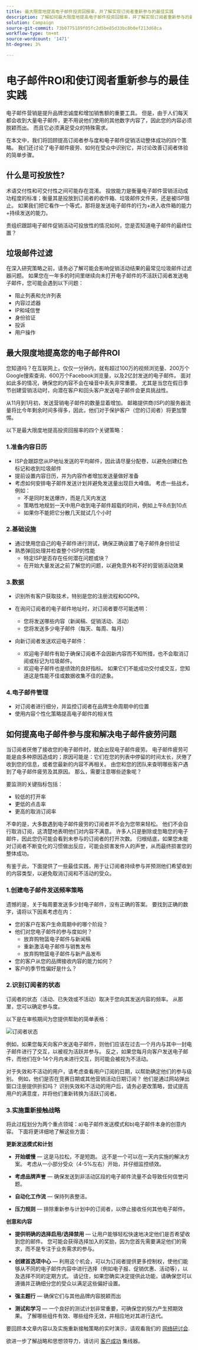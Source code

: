 ```yaml
---
title: 最大限度地提高电子邮件投资回报率，并了解实现订阅者重新参与的最佳实践
description: 了解如何最大限度地提高电子邮件投资回报率，并了解实现订阅者重新参与的最佳实践。了解提高订阅者参与度的策略，并了解电子邮件营销活动的整体成功情况。
solution: Campaign
source-git-commit: 73b0775189f05fc2d5be85d33bc0b0ef213d68ca
workflow-type: tm+mt
source-wordcount: '1471'
ht-degree: 3%

---
```


# 电子邮件ROI和使订阅者重新参与的最佳实践

电子邮件营销是提升品牌忠诚度和增加销售额的重要工具。 但是，由于人们每天都会收到大量电子邮件，更不用说他们使用的其他数字内容了，因此您的内容必须脱颖而出。 而且它必须满足受众的特殊需求。

在本文中，我们将回顾提高订阅者参与度和电子邮件促销活动整体成功的四个策略。 我们还讨论了电子邮件疲劳、如何在受众中识别它，并讨论改善订阅者体验的简单步骤。

## 什么是可投放性?

术语交付性和可交付性之间可能存在混淆。 投放能力是衡量电子邮件营销活动成功程度的标准；衡量其是投放到订阅者的收件箱、垃圾邮件文件夹，还是被ISP阻止。 如果我们把它看作一个等式，那将是发送电子邮件的行为+进入收件箱的能力+持续发送的能力。

贵组织跟踪电子邮件促销活动可投放性的情况如何，您是否知道电子邮件的最终位置？

## 垃圾邮件过滤

在深入研究策略之前，请务必了解可能会影响促销活动结果的最常见垃圾邮件过滤器问题。 如果您在一年多的时间里继续向未打开电子邮件的不活跃订阅者发送电子邮件，您可能会遇到以下问题：

* 阻止列表和允许列表
* 内容过滤器
* IP和域信誉
* 身份验证
* 投诉
* 用户操作

## 最大限度地提高您的电子邮件ROI

您知道吗？在互联网上，仅仅一分钟内，就有超过100万的视频浏览量、200万个Google搜索查询、600万个Facebook浏览量，以及2亿封发送的电子邮件。 面对如此多的情况，确保您的内容不会在噪音中丢失非常重要。 尤其是当您在假日季节创建营销活动时，向潜在客户和回头客户发送电子邮件会更具挑战性。

从11月到1月初，发送营销电子邮件的数量显着增加。 邮箱提供商(ISP)的服务器流量将比今年剩余时间多得多，因此，他们对于保护客户（您的订阅者）将更加警惕。

以下是最大限度地提高投资回报率的四个关键策略：

### 1.准备内容日历

* ISP会跟踪您从IP地址发送的平均邮件，因此请尽量分配卷，以避免创建红色标记和收到垃圾邮件
* 提前设置内容日历，并为内容作者增加发送量做好准备
* 考虑如何安排电子邮件发送计划并避免发送量出现巨大峰值。 考虑一些战术，例如：
   * 不是同时发送爆炸，而是几天内发送
   * 策略性地规划一天中用户收到电子邮件超载的时间，例如上午8点到10点
   * 如果你不能把它分散几天就试几个小时

### 2.基础设施

* 通过使用您自己的电子邮件进行测试，确保正确设置了电子邮件身份验证
* 熟悉弹回处理并检查整个ISP的性能
   * 特定ISP是否存在任何潜在问题或块？
   * 在开始大量发送之前了解您的问题，以避免意外和不好的营销活动效果

### 3.数据

* 识别所有客户获取技术，特别是您的注册流程和GDPR。
* 在询问订阅者的电子邮件地址时，对订阅者要尽可能透明：
   * 您将发送哪些内容（新闻稿、促销活动、活动）
   * 您将发送多少电子邮件（每天、每周、每月）

* 向新订阅者发送欢迎电子邮件：
   * 欢迎电子邮件有助于确保订阅者不会因新内容而不知所措，也不会取消订阅或标记为垃圾邮件。
   * 欢迎电子邮件也是绩效的良好指标。 如果它们不能成功交付或交互，您知道这是性能不佳或数据收集不佳的迹象。

### 4.电子邮件管理

* 对订阅者进行细分，并监控订阅者在品牌生命周期中的位置
* 使用内容个性化策略提高电子邮件的相关性

## 如何提高电子邮件参与度和解决电子邮件疲劳问题

当订阅者厌倦了接收您的电子邮件时，就会出现电子邮件疲劳。 电子邮件疲劳可能是由多种原因造成的；原因可能是：它们在您的列表中停留的时间太长，厌倦了收到您的信息，或者您最新的内容不再相关。 由您和您的团队来查明哪些客户遇到了电子邮件疲劳及其原因。 那么，需要注意哪些迹象呢？

要监测的关键指标包括：

* 较低的打开率
* 更低的点击率
* 更高的取消订阅率

不幸的是，大多数遇到电子邮件疲劳的订阅者并不会为您带来轻松。 他们不会自行取消订阅，这清楚地表明他们对内容不满意。 许多人只是删除或忽略您的电子邮件，因此您仍可能会看到未参与的订阅者的打开次数。 归根结底，如果您未能对订阅者不断变化的习惯做出反应，可能会损害发件人的声誉，从而最终损害您的整体成功。

有鉴于此，下面提供了一些最佳实践，用于让订阅者持续参与并预测他们希望收到的内容类型，以避免取消订阅和不活动的受众。

### 1.创建电子邮件发送频率策略

遗憾的是，关于每周要发送多少封电子邮件，没有正确的答案。 要找到正确的数字，请将以下因素考虑在内：

* 您的客户在客户生命周期中的哪个阶段？
* 他们对您电子邮件的参与度如何？
   * 放弃购物篮电子邮件与新闻稿
   * 重新激活电子邮件与销售发布
   * 放弃购物篮电子邮件与新产品发布
* 您的客户从您的品牌接收内容的能力如何？
* 客户的季节性偏好是什么？

### 2.识别订阅者的状态

订阅者的状态（活动、已失效或不活动）取决于您向其发送内容的频率。 从那里，您可以确定参与度。

以下是在审核期间为您提供帮助的简单表格：

![订阅者状态](assets/subscriber-status.png)

例如，如果您每天向客户发送电子邮件，则他们应该在过去一个月内与其中一封电子邮件进行了交互，以被视为活跃并参与。 反之，如果您每月向客户发送电子邮件，而他们在9-14个月内未进行交互，则可能会被视为不活动。

对于失效和不活动的用户，请考虑查看用户订阅的日期，以帮助确定他们的参与级别。 例如，他们是否在竞赛日期或其他营销活动日期订阅？ 他们是通过网站弹出窗口注册提供折扣吗？ 识别失效和不活动的用户后，请务必更改策略，尝试提高用户的满意度，并将他们重新转换为活跃订阅者。

### 3.实施重新接触战略

将此过程划分为两个重点领域：a)电子邮件发送模式和b)电子邮件本身的创意内容。 下面将更详细地了解这些方面：

**更新发送模式和计划**

* **开始缓慢**  — 这是马拉松，不是短跑。 这不是一个可以在一天内实施的解决方案。 考虑从一小部分受众（4-5%左右）开始，并仔细监控绩效。

* **考虑品牌声誉**  — 确保发送到非活动区段的电子邮件流量不会导致任何信誉问题。

* **自动化工作流**  — 保持列表整洁。

* **压力规则**  — 排除重新参与计划中的订阅者，以停止接收任何其他电子邮件。

**创意和内容**

* **提供明确的选择启用/选择禁用**  — 让用户能够轻松快速地决定他们是否希望收到您的邮件。 您可能会获得选择加入的奖励，因为您首先需要满足他们的需求，而不是专注于业务需求的参与。

* **创建首选项中心**  — 利用这个机会，可以为订阅者提供更多控制权，使他们能够从不同的电子邮件内容中进行选择（例如电子报、促销优惠、活动等），以及选择不同的定期方式。 请记住，如果您确实决定提供此功能，请确保您可以遵循并正确细分您的受众以满足这些偏好设置。

* **强主题行**  — 确保它们与其他品牌内容脱颖而出

* **测试和学习**  — 一个良好的测试计划非常重要，可确保您的努力产生预期效果。 了解哪些组件有效、哪些组件无效，并相应地对其进行迭代。

要回顾本文章内容以及实施重新接触策略的实时演示，请观看我们的 [网络研讨会](https://adobecustomersuccess.adobeconnect.com/pm8goho13xuy/).

欲进一步了解战略和思想领导力，请访问 [客户成功](https://experienceleague.adobe.com/docs/customer-success/customer-success/overview.html) 集线器。
